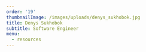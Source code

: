 ```yaml
---
order: '19'
thumbnailImage: /images/uploads/denys_sukhobok.jpg
title: Denys Sukhobok
subtitle: Software Engineer
menu:
  - resources
---
```


